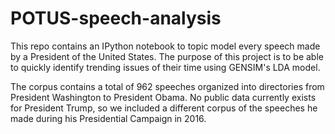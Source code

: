 # POTUS-speech-analysis

This repo contains an IPython notebook to topic model every speech made by a President of the United States. The purpose of this project is to be able to quickly identify trending issues of their time using GENSIM's LDA model.

The corpus contains a total of 962 speeches organized into directories from President Washington to President Obama. No public data currently exists for President Trump, so we included a different corpus of the speeches he made during his Presidential Campaign in 2016.